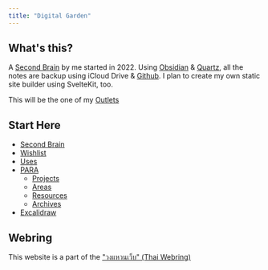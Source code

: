 ```yaml
---
title: "Digital Garden"
---
```


## What's this?

A [Second Brain](/Second%20Brain.md) by me started in 2022. Using [Obsidian](https://obsidian.md/) & [Quartz](https://quartz.jzhao.xyz), all the notes are backup using iCloud Drive & [Github](https://github.com/narze/second-brain). I plan to create my own static site builder using SvelteKit, too.

This will be the one of my [Outlets](/Outlets.md)

## Start Here
- [Second Brain](Second%20Brain.md)
- [Wishlist](Wishlist.md)
- [Uses](Uses.md)
- [PARA](PARA%20Method.md)
	- [Projects](/1-projects/)
	- [Areas](/2-areas/)
	- [Resources](/3-resources/)
	- [Archives](/4-archives/)
- [Excalidraw](Excalidraw/_index.md)

## Webring

This website is a part of the ["วงแหวนเว็บ" (Thai Webring)](https://webring.wonderful.software#garden.narze.live)